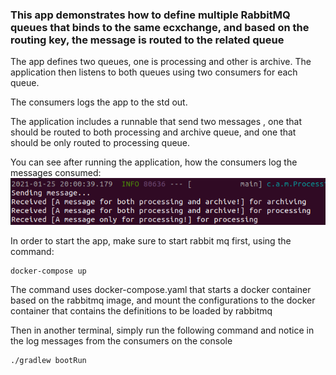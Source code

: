 ### This app demonstrates how to define multiple RabbitMQ queues that binds to the same ecxchange, and based on the routing key, the message is routed to the related queue

The app defines two queues, one is processing and other is archive. The application then listens to both queues using two consumers for each queue.

The consumers logs the app to the std out.

The application includes a runnable that send two messages , one that should be routed to both processing and archive queue, and one that should be only routed to processing queue.

You can see after running the application, how the consumers log the messages consumed:
![Spring boot console](https://raw.githubusercontent.com/ahmadhashem/rabbitmq-multiple-queue-routing-key/main/rabbitmq.png)


In order to start the app, make sure to start rabbit mq first, using the command:
```console
docker-compose up
```
The command uses docker-compose.yaml that starts a docker container based on the rabbitmq image, and mount the configurations to the docker container that contains the definitions to be loaded by rabbitmq

Then in another terminal, simply run the following command and notice in the log messages from the consumers on the console
```console
./gradlew bootRun
```

